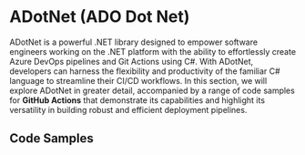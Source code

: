 # ADotNet (ADO Dot Net)
ADotNet is a powerful .NET library designed to empower software engineers working on the .NET platform with the ability
to effortlessly create Azure DevOps pipelines and Git Actions using C#. With ADotNet, developers can harness the 
flexibility and productivity of the familiar C# language to streamline their CI/CD workflows. In this section, we will 
explore ADotNet in greater detail, accompanied by a range of code samples for **GitHub Actions** that demonstrate its capabilities and 
highlight its versatility in building robust and efficient deployment pipelines.

## Code Samples
